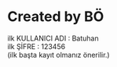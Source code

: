 # Created by BÖ
ilk KULLANICI ADI : Batuhan       
ilk ŞİFRE : 123456             
(ilk başta kayıt olmanız önerilir.)
